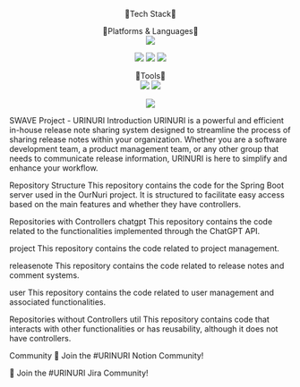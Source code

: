 

<div align="center">
 
 📖Tech Stack📖 </br>
 
 🚉Platforms & Languages🚉</br>
 <img src="https://img.shields.io/badge/Java-007396?style=flat&logo=Conda-Forge&logoColor=white" />
	

 <img src="https://img.shields.io/badge/Spring-6DB33F?style=flat&logo=Spring&logoColor=white"/>



 <img src="https://img.shields.io/badge/MySQL-4479A1?style=flat&logo=MySQL&logoColor=white"/>

 
 
 <img src="https://img.shields.io/badge/Redis-DC382D?style=flat&logo=Redis&logoColor=white"/>

🔋Tools🔋</br>
<img src="https://img.shields.io/badge/Tomcat-F8DC75?style=flat&logo=ApacheTomcat&logoColor=white" />
	<img src="https://img.shields.io/badge/NGINX-009639?style=flat&logo=NGINX&logoColor=white" />

 <img src="https://img.shields.io/badge/GitHub-181717?style=flat&logo=GitHub&logoColor=white" />


 </div>
 



SWAVE Project - URINURI
Introduction
URINURI is a powerful and efficient in-house release note sharing system designed to streamline the process of sharing release notes within your organization. Whether you are a software development team, a product management team, or any other group that needs to communicate release information, URINURI is here to simplify and enhance your workflow.

Repository Structure
This repository contains the code for the Spring Boot server used in the OurNuri project. It is structured to facilitate easy access based on the main features and whether they have controllers.

Repositories with Controllers
chatgpt
This repository contains the code related to the functionalities implemented through the ChatGPT API.

project
This repository contains the code related to project management.

releasenote
This repository contains the code related to release notes and comment systems.

user
This repository contains the code related to user management and associated functionalities.

Repositories without Controllers
util
This repository contains code that interacts with other functionalities or has reusability, although it does not have controllers.

Community
💬 Join the #URINURI Notion Community!

💬 Join the #URINURI Jira Community!
